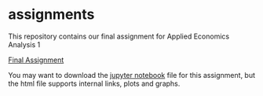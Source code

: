 # assignments
This repository contains our final assignment for Applied Economics Analysis 1

[Final Assignment](https://desirevogels.github.io/assignments/AEA)

You may want to download the [jupyter notebook](https://desirevogels.github.io/assignments/AEA_notebook.ipynb) file for this assignment, but the html file supports internal links, plots and graphs.




